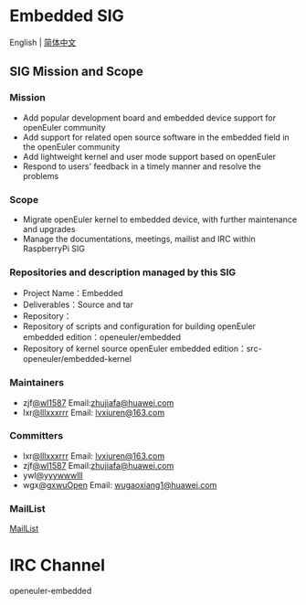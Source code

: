 
# Embedded SIG
English | [简体中文](./sig-embedded_cn.md)

## SIG Mission and Scope

### Mission
- Add popular development board and embedded device support for openEuler community
- Add support for related open source software in the embedded field in the openEuler community
- Add lightweight kernel and user mode support based on openEuler
- Respond to users' feedback in a timely manner and resolve the problems
### Scope
- Migrate openEuler kernel to embedded device, with further maintenance and upgrades
- Manage the documentations, meetings, mailist and IRC within RaspberryPi SIG
### Repositories and description managed by this SIG

- Project Name：Embedded
- Deliverables：Source and tar
- Repository：
- Repository of scripts and configuration for building openEuler embedded edition：openeuler/embedded
- Repository of kernel source openEuler embedded edition：src-openeuler/embedded-kernel

### Maintainers
- zjf[@wl1587](https://gitee.com/wl1587/) Email:zhujiafa@huawei.com
- lxr[@lllxxxrrr](https://gitee.com/lllxxxrrr/) Email: lvxiuren@163.com

### Committers
- lxr[@lllxxxrrr](https://gitee.com/lllxxxrrr/) Email: lvxiuren@163.com
- zjf[@wl1587](https://gitee.com/wl1587/) Email:zhujiafa@huawei.com
- ywl[@yyywwwlll](https://gitee.com/yyywwwlll/)
- wgx[@gxwuOpen](https://gitee.com/gxwuOpen/) Email: wugaoxiang1@huawei.com

### MailList

[MailList](dev@openeuler.org)

# IRC Channel
openeuler-embedded


